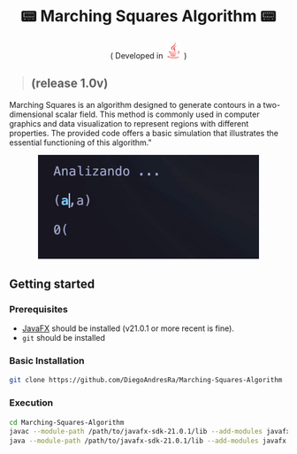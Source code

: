 <div align="center">
  <h1>📟  Marching Squares Algorithm 📟</h1>
  <p>( Developed in <img src="https://github.com/devicons/devicon/blob/master/icons/java/java-plain.svg" alt="java" width=30>  )</p>
</div>


> ## (release 1.0v)
<p>
Marching Squares is an algorithm designed to generate contours in a two-dimensional scalar field. This method is commonly 
used in computer graphics and data visualization to represent regions with different properties. The provided code offers
a basic simulation that illustrates the essential functioning of this algorithm."
</p>

<div align="center">
  <img src="https://github.com/DiegoAndresRa/Bottom-up-parsing/blob/main/Documentation/parser_execution.gif" alt="parser table of LR(1) grammar" width="400">
</div>

## Getting started
### Prerequisites
- [JavaFX](https://openjfx.io) should be installed (v21.0.1 or more recent is fine).
- `git` should be installed

### Basic Installation
```sh
git clone https://github.com/DiegoAndresRa/Marching-Squares-Algorithm
```

### Execution
```sh
cd Marching-Squares-Algorithm
javac --module-path /path/to/javafx-sdk-21.0.1/lib --add-modules javafx.controls -d bin src/marchingsquare/*.java
java --module-path /path/to/javafx-sdk-21.0.1/lib --add-modules javafx.controls -cp bin marchingsquare.MarchingSquares
```
